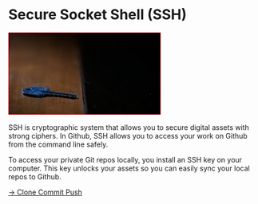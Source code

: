 # Secure Socket Shell (SSH)

![alt text](image-1.png)

SSH is cryptographic system that allows you to secure digital assets with strong ciphers. In Github, SSH allows you to access your work on Github from the command line safely.

To access your private Git repos locally, you install an SSH key on your computer. This key unlocks your assets so you can easily sync your local repos to Github. 

[-> Clone Commit Push](/git-github/03_cloneCommitPush.md)